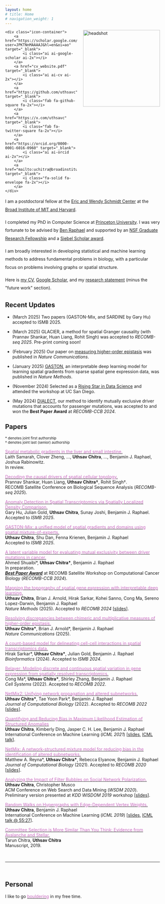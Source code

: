 ```yaml
---
layout: home
# title: Home
# navigation_weight: 1
---
```


<style type="text/css">
.image-left {
  display: block;
  margin-left: 20px;
  margin-right: auto;
  float: right;
}
.spaced-lines {line-height: 20pt;} 
</style>

<div class="image-icon-wrapper">
    <img src="images/headshot5.png" alt="headshot" class="image-left" width="250px" style="border: 0px solid black;">

    <div class="icon-container">
        <a href="https://scholar.google.com/citations?user=JPKTNnMAAAAJ&hl=en&oi=ao" target="_blank">
            <i class="ai ai-google-scholar ai-2x"></i>
        </a>
        <a href="cv_website.pdf" target="_blank">
            <i class="ai ai-cv ai-2x"></i>
        </a>
        <a href="https://github.com/uthsavc" target="_blank">
            <i class="fab fa-github-square fa-2x"></i>
        </a>
        <a href="https://x.com/uthsavc" target="_blank">
            <i class="fab fa-twitter-square fa-2x"></i>
        </a>
        <a href="https://orcid.org/0000-0001-6016-0960" target="_blank">
            <i class="ai ai-orcid ai-2x"></i>
        </a>
        <a href="mailto:uchitra@broadinstitute.org" target="_blank">
            <i class="fa-solid fa-envelope fa-2x"></i>
        </a>
    </div>
</div>

<div markdown="1" class="spaced-lines">


I am a postdoctoral fellow at the [Eric and Wendy Schmidt Center](https://www.ericandwendyschmidtcenter.org/) at the [Broad Institute of MIT and Harvard](https://www.broadinstitute.org/).


I completed my PhD in Computer Science at [Princeton University](https://www.cs.princeton.edu). I was very fortunate to be advised by [Ben Raphael](https://www.cs.princeton.edu/~braphael/) 
and supported by an [NSF Graduate Research Fellowship](https://www.cs.princeton.edu/news/computer-science-phd-students-awarded-nsf-graduate-research-fellowship) and a [Siebel Scholar award](https://www.cs.princeton.edu/news/graduate-students-receive-siebel-scholar-awards). 
    

I am broadly interested in developing statistical and machine learning methods to address fundamental problems in biology, with a particular focus on problems involving graphs or spatial structure.    
    

Here is [my CV](cv_website.pdf), [Google Scholar](https://scholar.google.com/citations?user=JPKTNnMAAAAJ&hl=en&oi=ao), and my [research statement](CS_statement_5_no_future_work.pdf) (minus the "future work" section). 
</div>
<!-- &nbsp; -->

## Recent Updates

- (March 2025) Two papers (GASTON-Mix, and SARDINE by Gary Hu) accepted to ISMB 2025.

- (March 2025) GLACIER, a method for spatial Granger causality (with Prannav Shankar, Huan Liang, Rohit Singh) was accepted to _RECOMB-seq 2025_. Pre-print coming soon!

- (February 2025) Our paper on [measuring higher-order epistasis](https://www.biorxiv.org/content/10.1101/2024.07.17.603976v1) was published in _Nature Communications_.

- (January 2025) [GASTON](https://www.nature.com/articles/s41592-024-02503-3), an interpretable deep learning model for learning spatial gradients from sparse spatial gene expression data, was published in _Nature Methods_.

- (November 2024) Selected as a [Rising Star in Data Science](https://datascience.ucsd.edu/rising-stars-in-data-science/) and attended the workshop at UC San Diego.

- (May 2024) [DIALECT](https://www.biorxiv.org/content/10.1101/2024.04.24.590995v1), our method to identify mutually exclusive driver mutations that accounts for passenger mutations, was accepted to and won the **Best Paper Award** at *RECOMB-CCB 2024*.

<!-- - (March 2024) [Copulacci](https://academic.oup.com/bioinformatics/article/40/Supplement_1/i481/7700859), our method for learning cell-cell interactions from sparse spatial transcriptomics data, was accepted to *ISMB 2024*. -->



## Papers

<sup>\* denotes joint first authorship     
† denotes joint last (senior) authorship</sup>

[<span style="color:#c869bf">Spatial metabolic gradients in the liver and small intestine.</span>](https://uthsavc.github.io/)    
Laith Samarah, Clover Zheng, ..., **Uthsav Chitra**, ...,  Benjamin J. Raphael, Joshua Rabinowitz.    
In review.

[<span style="color:#c869bf">Decoding the causal drivers of spatial cellular topology.</span>](https://uthsavc.github.io/)     
Prannav Shankar, Huan Liang, **Uthsav Chitra†**, Rohit Singh†.    
RECOMB Satellite Conference on Biological Sequence Analysis (*RECOMB-seq 2025*).

[<span style="color:#c869bf">Anomaly Detection in Spatial Transcriptomics via Spatially Localized Density Comparison.</span>](https://uthsavc.github.io/)     
Gary Hu, Julian Gold, **Uthsav Chitra**, Sunay Joshi, Benjamin J. Raphael.    
Accepted to *ISMB 2025*.

[<span style="color:#c869bf">GASTON-Mix: a unified model of spatial gradients and domains using spatial mixture-of-experts.</span>](https://www.biorxiv.org/content/10.1101/2025.01.31.635955v1)     
**Uthsav Chitra**, Shu Dan, Fenna Krienen, Benjamin J. Raphael   
Accepted to *ISMB 2025*.    

[<span style="color:#c869bf">A latent variable model for evaluating mutual exclusivity between driver mutations in cancer.</span>](https://www.biorxiv.org/content/10.1101/2024.04.24.590995v1)     
Ahmed Shuaibi\*, **Uthsav Chitra\***, Benjamin J. Raphael       
In preparation.    
<ins>***Best Paper Award***</ins> at RECOMB Satellite Workshop on Computational Cancer Biology (*RECOMB-CCB 2024*).  

[<span style="color:#c869bf">Mapping the topography of spatial gene expression with interpretable deep learning.</span>](https://www.nature.com/articles/s41592-024-02503-3)     
**Uthsav Chitra**, Brian J. Arnold, Hirak Sarkar, Kohei Sanno, Cong Ma, Sereno Lopez-Darwin, Benjamin J. Raphael   
*Nature Methods* (2025). Accepted to *RECOMB 2024* [[slides](presentations/gaston_recomb2024_pres.pdf)].

[<span style="color:#c869bf">Resolving discrepancies between chimeric and multiplicative measures of higher-order epistasis.</span>](https://www.nature.com/articles/s41467-025-56986-5)     
**Uthsav Chitra\***, Brian J. Arnold\*, Benjamin J. Raphael   
*Nature Communications* (2025).    

[<span style="color:#c869bf">A count-based model for delineating cell-cell interactions in spatial transcriptomics data.</span>](https://academic.oup.com/bioinformatics/article/40/Supplement_1/i481/7700859)     
Hirak Sarkar\*, **Uthsav Chitra\***, Julian Gold, Benjamin J. Raphael   
*Bioinformatics* (2024). Accepted to *ISMB 2024*.

[<span style="color:#c869bf">Belayer: Modeling discrete and continuous spatial variation in gene expression from spatially resolved transcriptomics.</span>](https://www.biorxiv.org/content/10.1101/2022.02.05.479261v1)     
Cong Ma\*, **Uthsav Chitra\***, Shirley Zhang, Benjamin J. Raphael   
*Cell Systems* (2022). Accepted to *RECOMB 2022*.

[<span style="color:#c869bf">NetMix2: Unifying network propagation and altered subnetworks.</span>](https://www.biorxiv.org/content/10.1101/2022.01.31.478575v1)     
**Uthsav Chitra\***, Tae Yoon Park\*, Benjamin J. Raphael     
*Journal of Computational Biology* (2022). Accepted to *RECOMB 2022* [[slides](presentations/netmix2_recomb2022_pres.pdf)].

[<span style="color:#c869bf">Quantifying and Reducing Bias in Maximum Likelihood Estimation of Structured Anomalies</span>](https://arxiv.org/abs/2007.07878)     
**Uthsav Chitra**, Kimberly Ding, Jasper C. H. Lee, Benjamin J. Raphael  
International Conference on Machine Learning (*ICML 2021*) [[slides](presentations/ICML_2021_pres.pdf), [ICML talk](https://slideslive.com/38958812/quantifying-and-reducing-bias-in-maximum-likelihood-estimation-of-structured-anomalies?ref=speaker-17429-latest)].    

[<span style="color:#c869bf">NetMix: A network-structured mixture model for reducing bias in the identification of altered subnetworks.</span>](https://www.biorxiv.org/content/10.1101/2020.01.18.911438v1)    
Matthew A. Reyna\*, **Uthsav Chitra\***, Rebecca Elyanow, Benjamin J. Raphael   
*Journal of Computational Biology* (2021). Accepted to *RECOMB 2020* [[slides](presentations/recomb2020_pres.pdf)].    

[<span style="color:#c869bf">Analyzing the Impact of Filter Bubbles on Social Network Polarization.</span>](https://arxiv.org/abs/1906.08772)    
**Uthsav Chitra**, Christopher Musco    
ACM Conference on Web Search and Data Mining (*WSDM 2020*).    
Preliminary version presented at *KDD WISDOM 2019* workshop [[slides](presentations/kdd_presentation.pdf)].     

[<span style="color:#c869bf">Random Walks on Hypergraphs with Edge-Dependent Vertex Weights.</span>](https://arxiv.org/abs/1905.08287)          
**Uthsav Chitra**, Benjamin J. Raphael  
International Conference on Machine Learning (*ICML 2019*) [[slides](https://icml.cc/media/Slides/icml/2019/101(13-11-00)-13-12-15-5196-random_walks_on.pdf), [ICML talk @ 55:27](https://slideslive.com/38917909/optimization-and-graphical-models)]. 

[<span style="color:#c869bf">Committee Selection is More Similar Than You Think: Evidence from Avalanche and Stellar.</span>](https://arxiv.org/abs/1904.09839)     
Tarun Chitra, **Uthsav Chitra**    
Manuscript, 2019.    


&nbsp;

---    
&nbsp;

## Personal

I like to go [<span style="color:#c869bf">bouldering</span>](http://instagram.com/uthsav_climbs/) in my free time.